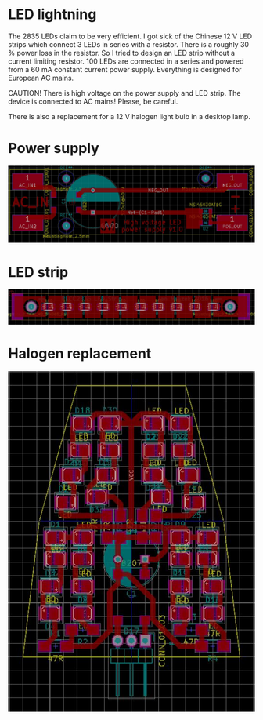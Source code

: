 # LED lightning

The 2835 LEDs claim to be very efficient. I got sick of the Chinese 12 V LED
strips which connect 3 LEDs in series with a resistor. There is a roughly 30 %
power loss in the resistor. So I tried to design an LED strip without a current 
limiting resistor. 100 LEDs are connected in a series and powered from a 60 mA
constant current power supply. Everything is designed for European AC mains.

CAUTION! There is high voltage on the power supply and LED strip. The device
is connected to AC mains! Please, be careful.

There is also a replacement for a 12 V halogen light bulb in a desktop lamp.

# Power supply

![power supply](preview1.jpg)

# LED strip

![LED strip](preview2.jpg)

# Halogen replacement

![Halogen replacement](preview3.jpg)
